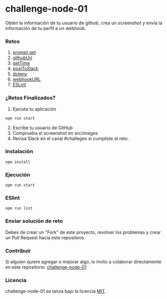 # challenge-node-01

Obtén la información de tu usuario de github, crea un screenshot y envía la información de tu perfil a un webhook.

### Retos

1. [prompt.get](https://github.com/PlatziMaster/challenge-node-01/issues/1)
2. [githubUrl](https://github.com/PlatziMaster/challenge-node-01/issues/2)
3. [getTime](https://github.com/PlatziMaster/challenge-node-01/issues/3)
4. [postToSlack](https://github.com/PlatziMaster/challenge-node-01/issues/4)
5. [dotenv](https://github.com/PlatziMaster/challenge-node-01/issues/5)
6. [webhookURL](https://github.com/PlatziMaster/challenge-node-01/issues/6)
7. [ESLint](https://github.com/PlatziMaster/challenge-node-01/issues/7)

### ¿Retos Finalizados?

1. Ejecuta tu aplicación

```
npm run start
```

2. Escribe tu usuario de GitHub
3. Comprueba el screenshot en src/images
4. Revisa Slack en el canal #challeges si cumpliste el reto.

### Instalación

```
npm install
```

### Ejecución

```
npm run start
```

### ESlint

```
npm run lint
```

### Enviar solución de reto

Debes de crear un "Fork" de este proyecto, revolver los problemas y crear un Pull Request hacia este repositorio.

### Contribuir

Si alguien quiere agregar o mejorar algo, lo invito a colaborar directamente en este repositorio: [challenge-node-01](https://github.com/platzimaster/challenge-node-01/)

### Licencia

challenge-node-01 se lanza bajo la licencia [MIT](https://opensource.org/licenses/MIT).
